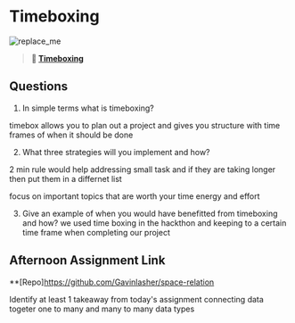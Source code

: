 # Timeboxing

![replace_me](https://codeworks.blob.core.windows.net/public/assets/img/illustrations/placeholder.svg)

> **📖 [Timeboxing](https://codeworksacademy.com/fs-student-guide/resources/wk5/03-Timeboxing)**

## Questions

1. In simple terms what is timeboxing?

timebox allows you to plan out a project and gives you structure with time frames of when it should be done

2. What three strategies will you implement and how?

2 min rule would help addressing small task and if they are taking longer then put them in a differnet list

focus on important topics that are worth your time energy and effort

3. Give an example of when you would have benefitted from timeboxing and how?
   we used time boxing in the hackthon and keeping to a certain time frame when completing our project

## Afternoon Assignment Link

\*\*[Repo]https://github.com/Gavinlasher/space-relation

Identify at least 1 takeaway from today's assignment
connecting data togeter one to many and many to many data types
